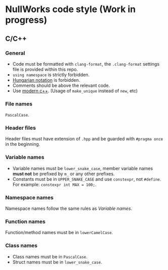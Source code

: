 # NullWorks code style (Work in progress)

## C/C++

### General

- Code must be formatted with `clang-format`, the `.clang-format` settings file is provided within this repo.
- `using namespace` is strictly forbidden.
- [Hungarian notation](https://en.wikipedia.org/wiki/Hungarian_notation) is forbidden.
- Comments should be above the relevant code.
- Use [modern c++](http://www.modernescpp.com/index.php/what-is-modern-c). (Usage of `make_unique` instead of `new`, etc)

### File names

`PascalCase`.

### Header files

Header files must have extension of `.hpp` and be guarded with `#pragma once` in the beginning.

### Variable names

- Variable names must be `lower_snake_case`, member variable names **must not** be prefixed by `m_` or any other prefixes.
- Constants must be in `UPPER_SNAKE_CASE` and use `constexpr`, not `#define`. For example: `constexpr int MAX = 100;`.

### Namespace names

Namespace names follow the same rules as *Variable names*.

### Function names

Function/method names must be in `lowerCamelCase`.

### Class names

- Class names must be in `PascalCase`.
- Struct names must be in `lower_snake_case`.
